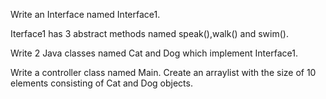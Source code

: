 Write an Interface named Interface1. 

Iterface1 has 3 abstract methods named speak(),walk() and swim().

Write 2 Java classes named Cat and Dog which implement Interface1.

Write a controller class named Main. Create an arraylist with the size of 10 elements consisting of Cat and Dog objects.
